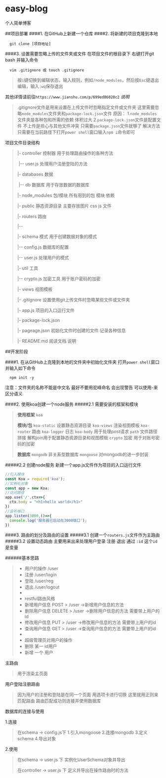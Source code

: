 # easy-blog
个人简单博客

##项目部署
####1. 在GitHub上新建一个仓库
####2. 将新建的项目克隆到本地
```shell
  git clone [项目地址]
```
####3. 设置需要忽略上传的文件夹或文件
在项目文件的根目录下 右键打开git bash 并输入命令
```shell
  vim .gitignore 或 touch .gitignore
```
>按`i`键切换到编辑状态，输入规则，例如`/node_modules`，然后按`Esc`键退出编辑，输入`:wq`保存退出

其他详情请前往`https://www.jianshu.com/p/699ed86028c2`
*说明*  
>.gitignore文件是用来设置在上传文件时忽略指定文件或文件夹
>这里需要忽略`node_modules`文件夹和`package-lock.json`文件
>原因：
>1.`node_modules`文件夹是各种包和所需的依赖 体积过大
>2.`package-lock.json`文件是配置文件 不上传是担心与其他文件冲突 只需要`package.json`文件就够了
>解决方法
>只需要在当前路径下打开`power shell`窗口输入`npm i`命令即可

项目文件目录结构

>|- controller     控制器 用于处理路由操作的各种方法
>
>​   |-- user.js    处理用户注册登陆的方法
>
>|- databases      数据
>
>​   |-- db         数据库  用于存放数据的数据库
>
>|- node_modules   包/模块 所有用到的包 模块 依赖
>
>|- public         静态资源目录  主要存放图片 css js 文件
>
>|- routers        路由  
>
>   |-- 
>
>|- schema         模式  用于创建数据对象的模式
>
>   |-- config.js  数据库的配置
>
>   |-- user.js    处理用户的模式
>
>|- util           工具
>
>   |-- crypto.js  加密工具 用于账户密码的加密
>
>|- views          视图模板
>
>|- .gitignore     设置使用git上传文件时忽略某些文件或文件夹
>
>|- app.js         项目的入口运行文件
>
>|- package-lock.json
>
>|- pageage.json   初始化文件时创建的文件 记录各种信息
>
>|- README.md      阅读文档 说明
>
>

##开发阶段

####1. 在从GitHub上克隆到本地的文件夹中初始化文件夹
打开`power shell`窗口并输入如下命令
```shell
  npm init -y
```
  注意：文件夹的名称不能是中文名 最好不要用驼峰命名 会出现警告 可以使用-来区分语义

####2. 使用koa创建一个node服务
#####2.1 需要安装的框架和模块
>**使用框架** 
>`koa`  
>
>**模块/包** 
>`koa-static`   设置静态资源目录
>`koa-views`    渲染视图模板
>`koa-router`   路由
>`koa-logger`   日志
>`koa-body`     用于处理post请求
>`path`         文件路径拼接  解构join用于配置静态资源目录和视图模板
>`crypto`       加密  用于对账号密码的加密
>
>**数据库**
>`mongodb`      非关系型数据库
>`mongoose`     对mongodb的进一步封装

#####2.2 创建node服务
新建一个app.js文件作为项目的入口运行文件
```js
//引入模块
const Koa = require('koa');
//实例化对象
const app = new Koa;
//访问路径
app.use('/',ctx=>{
  ctx.body = "<h1>hello world</h1>"
})
//监听端口
app.listen(3000,()=>{
  console.log('服务器已启动在3000端口');
})
```
####3. 路由的划分及路由的设置
#####3.1 创建一个`routers.js`文件作为主路由
#####3.2  设置动态路由 主要用来出来处理用户登录 注册 退出 通过 `:id`  这个`id`是变量


######基本思路
> * 用户的操作  /user
> * 注册       /user/login
> * 登陆       /user/reg
> * 退出       /user/logout
> * 
> * restful路由风格
> * 新增用户信息   POST    >  /user  ->新增用户信息的方法 
> * 删除用户信息   DELETE  >  /user  ->删除用户信息的方法  需要带上用户的id
> * 修改用户信息   PUT  >  /user  ->修改用户信息的方法  需要带上用户的id
> * 查询用户信息   GET     >  /user  ->查询用户信息的方法  需要带上用户的id
> * 
> * 超级管理员对用户的操作
> * 删除 某一 id用户
> * 新增 一个 用户

主路由
>用于渲染主页面

用户登陆注册路由
>因为用户的注册和登陆是在同一个页面 用选项卡进行切换 这里就用正则来匹配路由 路由匹配成功则连接并使用数据库

数据库的连接与使用

1.连接
>在schema -> config.js下
>1.引入mongoose
>2.连接mongodb
>3.定义schema
>4.导出对象

2.使用
>在schema -> user.js 下
>实例化UserSchema对象并导出
>
>在controller -> user.js 下
>定义并导出在操作路由时的方法 
